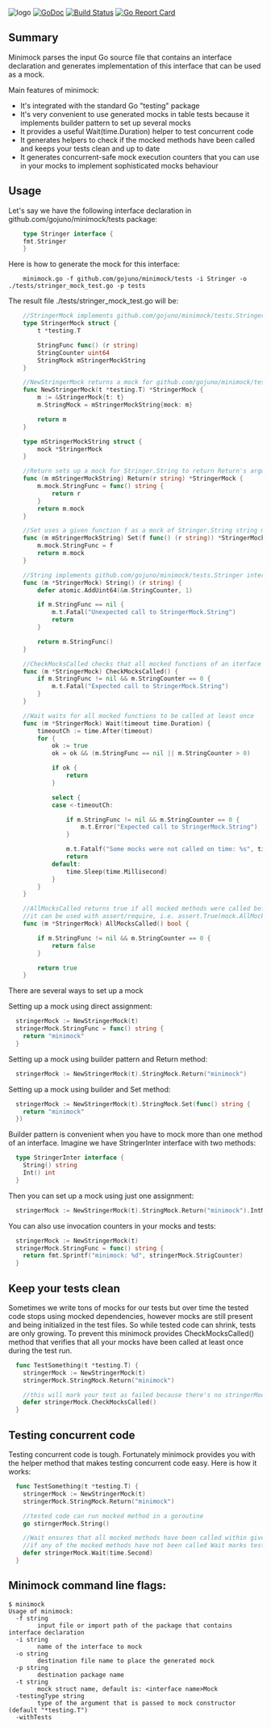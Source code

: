 ![logo](https://rawgit.com/gojuno/minimock/master/logo.svg)
[![GoDoc](https://godoc.org/github.com/gojuno/minimock?status.svg)](http://godoc.org/github.com/gojuno/minimock) [![Build Status](https://travis-ci.org/gojuno/minimock.svg?branch=master)](https://travis-ci.org/gojuno/minimock) [![Go Report Card](https://goreportcard.com/badge/github.com/gojuno/minimock)](https://goreportcard.com/report/github.com/gojuno/minimock)

## Summary 
Minimock parses the input Go source file that contains an interface declaration and generates
implementation of this interface that can be used as a mock.

Main features of minimock:

* It's integrated with the standard Go "testing" package
* It's very convenient to use generated mocks in table tests because it implements builder pattern to set up several mocks
* It provides a useful Wait(time.Duration) helper to test concurrent code
* It generates helpers to check if the mocked methods have been called and keeps your tests clean and up to date
* It generates concurrent-safe mock execution counters that you can use in your mocks to implement sophisticated mocks behaviour

## Usage
Let's say we have the following interface declaration in github.com/gojuno/minimock/tests package:
```go
	type Stringer interface {
  	fmt.Stringer
	}
```

Here is how to generate the mock for this interface:
```
	minimock.go -f github.com/gojuno/minimock/tests -i Stringer -o ./tests/stringer_mock_test.go -p tests
```

The result file ./tests/stringer_mock_test.go will be:
```go
	//StringerMock implements github.com/gojuno/minimock/tests.Stringer
	type StringerMock struct {
		t *testing.T

		StringFunc func() (r string)
		StringCounter uint64
		StringMock mStringerMockString
	}

	//NewStringerMock returns a mock for github.com/gojuno/minimock/tests.Stringer
	func NewStringerMock(t *testing.T) *StringerMock {
		m := &StringerMock{t: t}
		m.StringMock = mStringerMockString{mock: m}

		return m
	}

	type mStringerMockString struct {
		mock *StringerMock
	}

	//Return sets up a mock for Stringer.String to return Return's arguments
	func (m mStringerMockString) Return(r string) *StringerMock {
		m.mock.StringFunc = func() string {
			return r
		}
		return m.mock
	}

	//Set uses a given function f as a mock of Stringer.String string method
	func (m mStringerMockString) Set(f func() (r string)) *StringerMock {
		m.mock.StringFunc = f
		return m.mock
	}

	//String implements github.com/gojuno/minimock/tests.Stringer interface
	func (m *StringerMock) String() (r string) {
		defer atomic.AddUint64(&m.StringCounter, 1)

		if m.StringFunc == nil {
			m.t.Fatal("Unexpected call to StringerMock.String")
			return
		}

		return m.StringFunc()
	}

	//CheckMocksCalled checks that all mocked functions of an iterface have been called at least once
	func (m *StringerMock) CheckMocksCalled() {
		if m.StringFunc != nil && m.StringCounter == 0 {
			m.t.Fatal("Expected call to StringerMock.String")
		}
	}

	//Wait waits for all mocked functions to be called at least once
	func (m *StringerMock) Wait(timeout time.Duration) {
		timeoutCh := time.After(timeout)
		for {
			ok := true
			ok = ok && (m.StringFunc == nil || m.StringCounter > 0)

			if ok {
				return
			}

			select {
			case <-timeoutCh:

				if m.StringFunc != nil && m.StringCounter == 0 {
					m.t.Error("Expected call to StringerMock.String")
				}

				m.t.Fatalf("Some mocks were not called on time: %s", timeout)
				return
			default:
				time.Sleep(time.Millisecond)
			}
		}
	}

	//AllMocksCalled returns true if all mocked methods were called before the execution of AllMocksCalled,
	//it can be used with assert/require, i.e. assert.True(mock.AllMocksCalled())
	func (m *StringerMock) AllMocksCalled() bool {

		if m.StringFunc != nil && m.StringCounter == 0 {
			return false
		}

		return true
	}
```


There are several ways to set up a mock

Setting up a mock using direct assignment:
```go
  stringerMock := NewStringerMock(t)
  stringerMock.StringFunc = func() string {
    return "minimock"
  }
```

Setting up a mock using builder pattern and Return method:
```go
  stringerMock := NewStringerMock(t).StringMock.Return("minimock")
```

Setting up a mock using builder and Set method:
```go
  stringerMock := NewStringerMock(t).StringMock.Set(func() string {
    return "minimock"
  })
```

Builder pattern is convenient when you have to mock more than one method of an interface.
Imagine we have StringerInter interface with two methods:
```go
  type StringerInter interface {
    String() string
    Int() int
  }
```

Then you can set up a mock using just one assignment:
```go
  stringerMock := NewStringerMock(t).StringMock.Return("minimock").IntMock.Return(5)
```

You can also use invocation counters in your mocks and tests:
```go
  stringerMock := NewStringerMock(t)
  stringerMock.StringFunc = func() string {
    return fmt.Sprintf("minimock: %d", stringerMock.StrigCounter)
  }
```

## Keep your tests clean
Sometimes we write tons of mocks for our tests but over time the tested code stops using mocked dependencies,
however mocks are still present and being initialized in the test files. So while tested code can shrink, tests are only growing.
To prevent this minimock provides CheckMocksCalled() method that verifies that all your mocks have been called at least once during the test run.

```go
  func TestSomething(t *testing.T) {
    stringerMock := NewStringerMock(t)
    stringerMock.StringMock.Return("minimock")

    //this will mark your test as failed because there's no stringerMock.String() invocation
    defer stringerMock.CheckMocksCalled()
  }
```

## Testing concurrent code
Testing concurrent code is tough. Fortunately minimock provides you with the helper method that makes testing concurrent code easy.
Here is how it works:

```go
  func TestSomething(t *testing.T) {
    stringerMock := NewStringerMock(t)
    stringerMock.StringMock.Return("minimock")

    //tested code can run mocked method in a goroutine
    go stirngerMock.String()

    //Wait ensures that all mocked methods have been called within given interval
    //if any of the mocked methods have not been called Wait marks test as failed
    defer stringerMock.Wait(time.Second)
  }

```

## Minimock command line flags:
```
$ minimock 
Usage of minimock:
  -f string
    	input file or import path of the package that contains interface declaration
  -i string
    	name of the interface to mock
  -o string
    	destination file name to place the generated mock
  -p string
    	destination package name
  -t string
    	mock struct name, default is: <interface name>Mock
  -testingType string
    	type of the argument that is passed to mock constructor (default "*testing.T")
  -withTests
```
